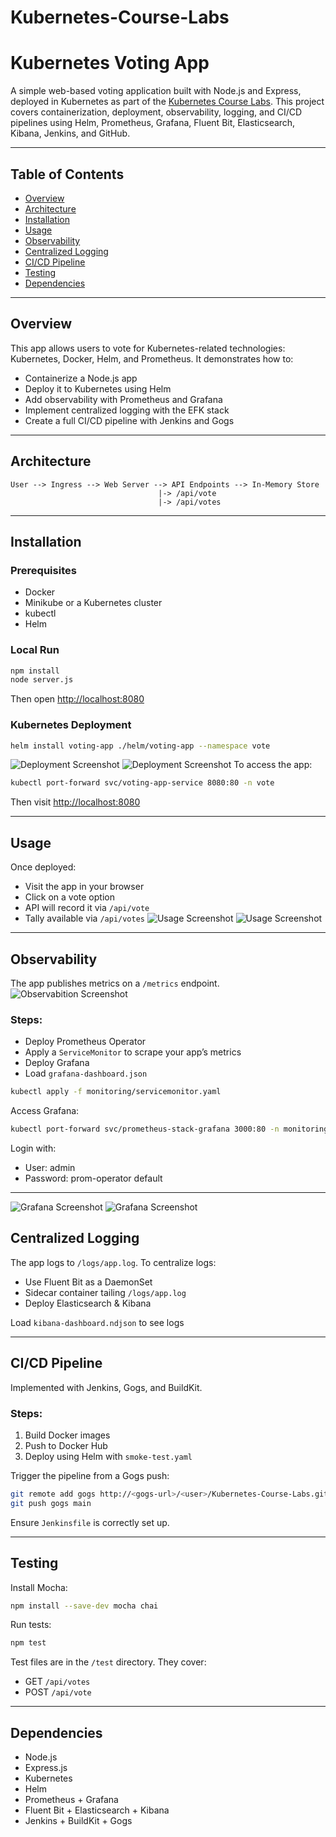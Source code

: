 # Kubernetes-Course-Labs

# Kubernetes Voting App

A simple web-based voting application built with Node.js and Express, deployed in Kubernetes as part of the [Kubernetes Course Labs](https://kubernetes.courselabs.co/hackathon/). This project covers containerization, deployment, observability, logging, and CI/CD pipelines using Helm, Prometheus, Grafana, Fluent Bit, Elasticsearch, Kibana, Jenkins, and GitHub.

---

## Table of Contents

* [Overview](#overview)
* [Architecture](#architecture)
* [Installation](#installation)
* [Usage](#usage)
* [Observability](#observability)
* [Centralized Logging](#centralized-logging)
* [CI/CD Pipeline](#cicd-pipeline)
* [Testing](#testing)
* [Dependencies](#dependencies)

---

## Overview

This app allows users to vote for Kubernetes-related technologies: Kubernetes, Docker, Helm, and Prometheus. It demonstrates how to:

* Containerize a Node.js app
* Deploy it to Kubernetes using Helm
* Add observability with Prometheus and Grafana
* Implement centralized logging with the EFK stack
* Create a full CI/CD pipeline with Jenkins and Gogs

---

## Architecture

```
User --> Ingress --> Web Server --> API Endpoints --> In-Memory Store
                                 |-> /api/vote
                                 |-> /api/votes
```

---

## Installation

### Prerequisites

* Docker
* Minikube or a Kubernetes cluster
* kubectl
* Helm

### Local Run

```bash
npm install
node server.js
```

Then open [http://localhost:8080](http://localhost:8080)

### Kubernetes Deployment

```bash
helm install voting-app ./helm/voting-app --namespace vote
```
![Deployment Screenshot](assets/Deployment.png)
![Deployment Screenshot](assets/Deployment1.png)
To access the app:

```bash
kubectl port-forward svc/voting-app-service 8080:80 -n vote
```

Then visit [http://localhost:8080](http://localhost:8080)

---

## Usage

Once deployed:

* Visit the app in your browser
* Click on a vote option
* API will record it via `/api/vote`
* Tally available via `/api/votes`
![Usage Screenshot](assets/Usage1.png)
![Usage Screenshot](assets/Usage3.png)
---

## Observability

The app publishes metrics on a `/metrics` endpoint.
![Observabition Screenshot](assets/Observabition.png)
### Steps:

* Deploy Prometheus Operator
* Apply a `ServiceMonitor` to scrape your app’s metrics
* Deploy Grafana
* Load `grafana-dashboard.json`

```bash
kubectl apply -f monitoring/servicemonitor.yaml
```

Access Grafana:

```bash
kubectl port-forward svc/prometheus-stack-grafana 3000:80 -n monitoring
```

Login with:

* User: admin
* Password: prom-operator default

---
![Grafana Screenshot](assets/Grafana-dashboard.png)
![Grafana Screenshot](assets/Grafana-dashboard2.png)
## Centralized Logging

The app logs to `/logs/app.log`. To centralize logs:

* Use Fluent Bit as a DaemonSet
* Sidecar container tailing `/logs/app.log`
* Deploy Elasticsearch & Kibana

Load `kibana-dashboard.ndjson` to see logs

---

## CI/CD Pipeline

Implemented with Jenkins, Gogs, and BuildKit.

### Steps:

1. Build Docker images
2. Push to Docker Hub
3. Deploy using Helm with `smoke-test.yaml`

Trigger the pipeline from a Gogs push:

```bash
git remote add gogs http://<gogs-url>/<user>/Kubernetes-Course-Labs.git
git push gogs main
```

Ensure `Jenkinsfile` is correctly set up.

---

## Testing

Install Mocha:

```bash
npm install --save-dev mocha chai
```

Run tests:

```bash
npm test
```

Test files are in the `/test` directory. They cover:

* GET `/api/votes`
* POST `/api/vote`

---

## Dependencies

* Node.js
* Express.js
* Kubernetes
* Helm
* Prometheus + Grafana
* Fluent Bit + Elasticsearch + Kibana
* Jenkins + BuildKit + Gogs


